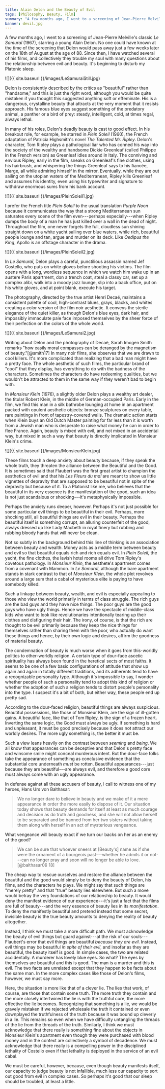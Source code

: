 ```yaml
---
title: Alain Delon and the Beauty of Evil
tags: [Philosophy, Beauty, Film]
summary: "A few months ago, I went to a screening of Jean-Pierre Melville's classic *Le Samuraï* (1967), staring a young Alain Delon.  No one could have known at the time of the screening that Delon would pass away just a few weeks later on the 18th of August at the age of 88.  Since then, I have watched several of his films, and collectively they trouble my soul with many questions about the relationship between evil and beauty.  It's beginning to disturb my Platonic sleep."
banner: devil.jpg
---
```



A few months ago, I went to a screening of Jean-Pierre Melville's classic *Le Samuraï* (1967), starring a young Alain Delon.  No one could have known at the time of the screening that Delon would pass away just a few weeks later on the 18th of August at the age of 88.  Since then, I have watched several of his films, and collectively they trouble my soul with many questions about the relationship between evil and beauty.  It's beginning to disturb my Platonic sleep.

![]({{ site.baseurl }}/images/LeSamuraiStill.jpg)
<!--more-->

Delon is consistently described by the critics as "beautiful" rather than "handsome," and this is just the right word, although you would be quite mistaken if you thought this suggested anything soft or effeminate.  His is a dangerous, crystalline beauty that attracts at the very moment that it resists approach.  His famous blue eyes suggest something of the predatory animal, a panther or a bird of prey: steady, intelligent, cold, at times regal, always lethal.

In many of his roles, Delon's deadly beauty is cast to good effect.  In his breakout role, for example, he starred in *Plein Soleil* (1960), the French adaptation of Patricia Highsmith's novel *The Talented Mr. Ripley*.  Delon's character, Tom Ripley plays a pathological liar who has conned his way into the society of the wealthy and handsome Dickie Greenleaf (called Philippe in the French version) as Greenleaf idles around in Italy.  The conniving and envious Ripley, early in the film, sneaks on Greenleaf's fine clothes, using his hairbrush, and whispering the things Greenleaf says to his fiancée, Marge, all while admiring himself in the mirror.  Eventually, while they are out sailing on the utopian waters of the Mediterranean, Ripley kills Greenleaf and assumes his identity, even using his typewriter and signature to withdraw enormous sums from his bank account.

![]({{ site.baseurl }}/images/PleinSoleil1.jpg)

I prefer the French title *Plein Soleil* to the usual translation *Purple Noon* because it communicates the way that a strong Mediterranean sun saturates every scene of the film even---perhaps especially---when Ripley dumps the body of a man he has just killed over a wall in the dead of night.  Throughout the film, one never forgets the full, cloudless sun shining straight down on a white yacht sailing over blue waters, while rich, beautiful people lounge and tan, argue and murder on its deck.  Like *Oedipus the King*, Apollo is an offstage character in the drama.

![]({{ site.baseurl }}/images/PleinSoleil2.jpg)

In *Le Samuraï*, Delon plays a careful, punctilious assassin named Jef Costello, who puts on white gloves before shooting his victims.  The film opens with a long, wordless sequence in which we watch him wake up in an austere Paris apartment, don a trench coat, steal a classy car, set up a complex alibi, walk into a moody jazz lounge, slip into a back office, put on his white gloves, and at point blank, execute his target.

The photography, directed by the true artist Henri Decaë, maintains a consistent palette of cool, high-contrast blues, grays, blacks, and whites creating a color version of the film noir aesthetic.  It conveys the sterile elegance of the quiet killer, as though Delon's blue eyes, dark hair, and impossibly immaculate pale face imposed themselves by the sheer force of their perfection on the colors of the whole world.

![]({{ site.baseurl }}/images/LeSamurai2.jpg)

Writing about Delon and the photography of Decaë, Sarah Imogen Smith remarks "how easily moral compasses can be deranged by the magnetism of beauty."[@smith17]  In many noir films, she observes that we are drawn to cool killers.  It's more complicated than realizing that a bad man might have a pretty face.  The whole aesthetic of such films, the particular brand of "cool" that they display, has everything to do with the badness of the characters.  Sometimes the characters do have redeeming qualities, but we wouldn't be attracted to them in the same way if they weren't bad to begin with.

In *Monsieur Klein* (1976), a slightly older Delon plays a wealthy art dealer, the titular Robert Klein, in the middle of German-occupied Paris.  Early in the film, we find this man in a silk bathrobe lounging at home in an apartment packed with opulent aesthetic objects: bronze sculptures on every table, rare paintings in front of tapestry-covered walls.  The dramatic action starts when Klein buys an Old Dutch Master painting for far less than it is worth from a Jewish man who is desperate to raise what money he can in order to flee France.  Again, beauty is mixed with evil, and not mixed in an accidental way, but mixed in such a way that beauty is directly implicated in Monsieur Klein's crime.

![]({{ site.baseurl }}/images/MonsieurKlein.jpg)

These films touch a deep anxiety about beauty because, if they speak the whole truth, they threaten the alliance between the Beautiful and the Good.  It is sometimes said that Flaubert was the first great artist to champion the aesthetics of evil and that his *Les Fleurs du mal* are meant to show us little vignettes of depravity that are supposed to be beautiful not in spite of the depravity but because of it.  To a Platonist like me, who believes that the beautiful in its very essence is the manifestation of the good, such an idea is not just scandalous or shocking---it's metaphysically impossible.

Perhaps the anxiety runs deeper, however.  Perhaps it's not just possible for some particular evil things to be beautiful in their evil.  Perhaps, more shocking still, all beautiful things are evil in their beauty.  Perhaps the beautiful itself is something corrupt, an alluring counterfeit of the good, always dressed up like Lady Macbeth in royal finery but rubbing and rubbing bloody hands that will never be clean.

Not so subtly in the background behind this line of thinking is an association between beauty and wealth.  Money acts as a middle term between beauty and evil so that beautiful equals rich and rich equals evil.  In *Plein Soleil*, the yacht, the fine clothes, the lavish hotel rooms all drive Tom Ripley's covetous pathology.  In *Monsieur Klein*, the aesthete's apartment comes from a covenant with Mammon.  In *Le Samuraï*, although the bare apartment stands in stark contrast to that of *Monsieur Klein*, the whole plot revolves around a large sum that a cabal of mysterious elite is paying to have somebody killed.

Such a linkage between beauty, wealth, and evil is especially appealing to those who view the world primarily in terms of class struggle.  The rich guys are the bad guys and they have nice things.  The poor guys are the good guys who have ugly things.  Hence we have the spectacle of middle-class kids who want to look like revolutionaries intentionally tearing up their clothes and disfiguring their hair.  The irony, of course, is that the rich are thought to be evil primarily because they keep the nice things for themselves rather than sharing them with the poor, who actually do want these things and hence, by their own logic and desires, affirm the goodness of material beauty.

The condemnation of beauty is much worse when it goes from this-worldly politics to other-worldly religion.  A certain type of dour-face ascetic spirituality has always been found in the heretical sects of most faiths.  It seems to be one of a few basic configurations of attitude that show up again and again in totally different traditions, and its adherents tend to have a recognizable personality type.  Although it's impossible to say, I wonder whether people of such a personality tend to adopt this kind of religion or whether the adoption of such a religion tends to distort people's personality into the type.  I suspect it's a bit of both, but either way, these people end up pretty sad.

According to the dour-faced religion, beautiful things are always suspicious.  Beautiful possessions, like those of Monsieur Klein, are the sign of ill-gotten gains.  A beautiful face, like that of Tom Ripley, is the sign of a frozen heart.  Inverting the same logic, the Good must always be ugly.  If something is hard and unpleasant, it must be good precisely because it does not attract our worldly desires.  The more ugly something is, the better it must be.

Such a view leans heavily on the contrast between *seeming* and *being*.  We all know that appearances can be deceptive and that Delon's pretty face and winsome smile might conceal murderous intent.  But the dour-face folks take the appearance of something as conclusive evidence that the substantial core underneath *must* be rotten.  Beautiful appearances---just because they are beautiful---are always evil, and therefore a good core must always come with an ugly appearance.

In defense against all these accusers of beauty, I call to witness one of my heroes, Hans Urs von Balthasar:

> We no longer dare to believe in beauty and we make of it a mere
> appearance in order the more easily to dispose of it.  Our
> situation today shows that beauty demands for itself at least as
> much courage and decision as do truth and goodness, and she will
> not allow herself to be separated and be banned from her two
> sisters without taking them along with herself in an act of
> mysterious vengeance.

What vengeance will beauty exact if we turn our backs on her as an enemy of the good?

> We can be sure that whoever sneers at [Beauty's] name as if she
> were the ornament of a bourgeois past---whether he admits it or
> not---can no longer pray and soon will no longer be able to love.
> [@balthasar09 18]

The cheap way to rescue ourselves and restore the alliance between the beautiful and the good would simply be to deny the beauty of Delon, his films, and the characters he plays.  We might say that such things are "merely pretty" and that "true" beauty lies elsewhere.  But such a move would betray the very foundations of our relationship to beauty.  It would deny the manifest evidence of our experience---it's just a fact that the films are full of beauty---and the very essence of beauty lies in its *manifestation*.  To deny the manifestly beautiful and pretend instead that some secret, invisible beauty is the true beauty amounts to denying the reality of beauty altogether.

Instead, I think we must take a more difficult path.  We must acknowledge the beauty of evil things but guard against---at the risk of our souls---Flaubert's error that evil things are beautiful *because they are evil*.  Instead, evil things may be beautiful *in spite of their evil*, and insofar as they are beautiful, the beauty itself is good.  In simple cases, the two are related accidentally.  A murderer has lovely blue eyes.  So what?  The eyes by themselves are beautiful and this is good.  The man is a murder and this is evil.  The two facts are unrelated except that they happen to be facts about the same man.  In the more complex cases like those of Delon's films, however, we must say more.

Here, the situation is more like that of a clever lie.  The lies that work, of course, are those that contain some truth.  The more truth they contain and the more closely intertwined the lie is with the truthful core, the more effective the lie becomes.  Recognizing that something is a lie, we would be gravely mistaken if we rejected wholesale the truth it contained or even downplayed the truthfulness of the truth because it was bound up cleverly in a lie.  This remains so even when we have difficulty untangling the threads of the lie from the threads of the truth.  Similarly, I think we must acknowledge that there really is something fine about the objects in Monsieur Klein's apartment even though they were purchased with blood money and in the context are collectively a symbol of decadence.  We must acknowledge that there really is a compelling power in the disciplined lethality of Costello even if that lethality is deployed in the service of an evil cabal.

We must be careful, however, because, even though beauty manifests itself, our capacity to judge beauty is not infallible, much less our capacity to sort out good from evil in complex cases.  So perhaps it's good that our sleep should be troubled, at least a little.

